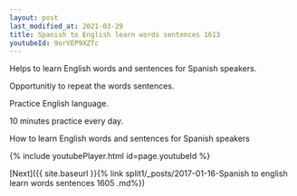 ```yaml
---
layout: post
last_modified_at: 2021-03-29
title: Spanish to English learn words sentences 1613 
youtubeId: 9orVEP9XZTc
---
```

 
 
Helps to learn English words and sentences for Spanish speakers.

Opportunitiy to repeat the words sentences. 

Practice English language. 
 
10 minutes practice every day. 
 
How to learn English words and sentences for Spanish speakers 
 
{% include youtubePlayer.html id=page.youtubeId %}
 
 
[Next]({{ site.baseurl }}{% link  split1/_posts/2017-01-16-Spanish to english learn words sentences 1605 .md%})
 
